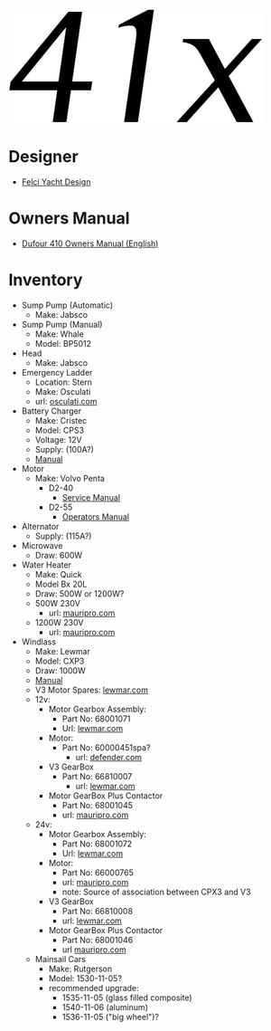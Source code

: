 <img src="./41x.png" alt="41x" class="logo"/>

# Designer
* [Felci Yacht Design](https://www.felciyachtdesign.com/yachts/cruiser/dufour-410-grand-large/)

# Owners Manual
* [Dufour 410 Owners Manual (English)](./Dufour410owners.pdf)

# Inventory

* Sump Pump (Automatic)
	* Make: Jabsco
* Sump Pump (Manual)
	* Make: Whale
	* Model: BP5012
* Head
	* Make: Jabsco
* Emergency Ladder
	* Location: Stern
	* Make: Osculati
	* url: [osculati.com](https://www.osculati.com/en/11629-m-022632/recess-fit-3-step-emergency-ladder)
* Battery Charger
	* Make: Cristec
	* Model: CPS3
	* Voltage: 12V
	* Supply: (100A?)
	* [Manual](./cps3_12v16a.pdf)
* Motor
	* Make: Volvo Penta
		* D2-40
			* [Service Manual](VolvoD240Service.pdf)
		* D2-55
			* [Operators Manual](VolvoD255Operator.pdf)
* Alternator
	* Supply: (115A?)
* Microwave
	* Draw: 600W
* Water Heater
	* Make: Quick
	* Model Bx 20L
	* Draw: 500W or 1200W?
	* 500W 230V
		* url: [mauripro.com](https://www.mauripro.com/products/qckflbx2005s000a00?variant=49349046927666&country=US&currency=USD&utm_medium=product_sync&utm_source=google&utm_content=sag_organic&utm_campaign=sag_organic&gad_source=1&gclid=Cj0KCQiA4L67BhDUARIsADWrl7HjONvv6kXtZN_ldoqkBqeho7CaCVNbziFh14fRMUB5cTC5-2cSi8gaArmfEALw_wcB)
	* 1200W 230V
		* url: [mauripro.com](https://www.mauripro.com/products/qckflb32012s000a00?variant=49349027823922&country=US&currency=USD&utm_medium=product_sync&utm_source=google&utm_content=sag_organic&utm_campaign=sag_organic&srsltid=AfmBOopTWxYtQHrVujKiYg0Nm9mG-8yqECRO8m0hIkPoXAHTyKEnIHyK7oE&gQT=1)
* Windlass
	* Make: Lewmar
	* Model: CXP3
	* Draw: 1000W
	* [Manual](./CPX3.pdf)
	* V3 Motor Spares: [lewmar.com](https://www.lewmar.com/content/v2v3-windlass-spares)
	* 12v:
		* Motor Gearbox Assembly:
			* Part No: 68001071
			* Url: [lewmar.com](https://www.lewmar.com/content/cpx-windlass-motor-gearbox?v=25721)
		* Motor:
		  * Part No: 60000451spa?
			* url: [defender.com](https://defender.com/en_us/lewmar-12v-1000w-motor-spare-60000451spa?utm_id=150171837047&utm_campaign=19735474073&utm_source=google&utm_medium=paid&utm_content=649561344444&gad_source=1&gclid=Cj0KCQiA4L67BhDUARIsADWrl7G-Jz7c5HVrop3_NzO3MGj9sJ3c_NgSgEKue1c1sL63spEmK9ocA7waArm5EALw_wcB )
		* V3 GearBox
		  * Part No: 66810007
			* url: [lewmar.com](https://www.lewmar.com/content/v1v2v3-windlass-motor-gearbox-non-fastfit?v=26383)
		* Motor GearBox Plus Contactor
			* Part No: 68001045
			* url: [mauripro.com](https://www.mauripro.com/products/lewspr68001045)
	* 24v:
		* Motor Gearbox Assembly:
			* Part No: 68001072
			* Url: [lewmar.com](https://www.lewmar.com/content/cpx-windlass-motor-gearbox?v=25722)
		* Motor:
			* Part No: 66000765
			* url: [mauripro.com](https://www.mauripro.com/products/lewspr66000765)
			* note: Source of association between CPX3 and V3
		* V3 GearBox
			* Part No: 66810008
			* url: [lewmar.com](https://www.lewmar.com/content/v1v2v3-windlass-motor-gearbox-non-fastfit?v=26384)
		* Motor GearBox Plus Contactor
			* Part No: 68001046
			* url [mauripro.com](https://www.mauripro.com/products/lewspr68001046)
	* Mainsail Cars
		* Make: Rutgerson
		* Model: 1530-11-05?
		* recommended upgrade:
			* 1535-11-05 (glass filled composite)
			* 1540-11-06 (aluminum)
			* 1536-11-05 ("big wheel")?